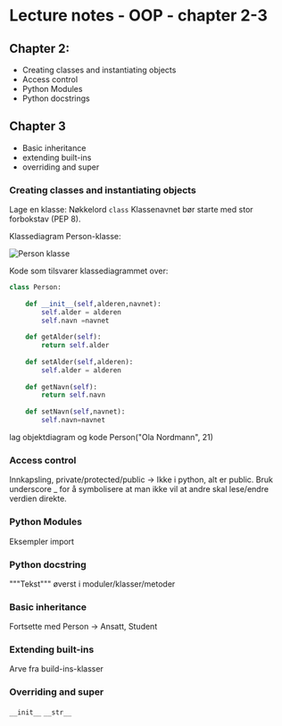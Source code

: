 # Lecture notes - OOP - chapter 2-3

## Chapter 2:
- Creating classes and instantiating objects
- Access control
- Python Modules
- Python docstrings

## Chapter 3
- Basic inheritance
- extending built-ins
- overriding and super


### Creating classes and instantiating objects

Lage en klasse: Nøkkelord `class` 
Klassenavnet bør starte med stor forbokstav (PEP 8).

Klassediagram Person-klasse:

![Person klasse](https://github.com/henrik2706/uit-inf-1400-v23/blob/main/lectures/oop-02-03-oo-concepts/Person.png)

Kode som tilsvarer klassediagrammet over:
```python
class Person:
    
    def __init__(self,alderen,navnet):
        self.alder = alderen
        self.navn =navnet
        
    def getAlder(self):
        return self.alder
    
    def setAlder(self,alderen):
        self.alder = alderen
             
    def getNavn(self):
        return self.navn
    
    def setNavn(self,navnet):
        self.navn=navnet
```

lag objektdiagram og kode
Person("Ola Nordmann", 21)


### Access control
Innkapsling, private/protected/public -> Ikke i python, alt er public. Bruk underscore _ for å symbolisere at man ikke vil at andre skal lese/endre verdien direkte.

### Python Modules
Eksempler import


### Python docstring
"""Tekst""" øverst i moduler/klasser/metoder

### Basic inheritance
Fortsette med Person -> Ansatt, Student

### Extending built-ins
Arve fra build-ins-klasser

### Overriding and super
`__init__` `__str__`
